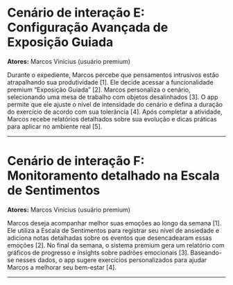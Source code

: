 # Cenário de interação E: Configuração Avançada de Exposição Guiada
**Atores:** Marcos Vinícius (usuário premium)

Durante o expediente, Marcos percebe que pensamentos intrusivos estão atrapalhando sua produtividade [1]. Ele decide acessar a funcionalidade premium “Exposição Guiada” [2]. Marcos personaliza o cenário, selecionando uma mesa de trabalho com objetos desalinhados [3]. O app permite que ele ajuste o nível de intensidade do cenário e defina a duração do exercício de acordo com sua tolerância [4]. Após completar a atividade, Marcos recebe relatórios detalhados sobre sua evolução e dicas práticas para aplicar no ambiente real [5].

---

# Cenário de interação F: Monitoramento detalhado na Escala de Sentimentos
**Atores:** Marcos Vinícius (usuário premium)

Marcos deseja acompanhar melhor suas emoções ao longo da semana [1]. Ele utiliza a Escala de Sentimentos para registrar seu nível de ansiedade e adiciona notas detalhadas sobre os eventos que desencadearam essas emoções [2]. No final da semana, o sistema premium gera um relatório com gráficos de progresso e insights sobre padrões emocionais [3]. Baseando-se nesses dados, o app sugere exercícios personalizados para ajudar Marcos a melhorar seu bem-estar [4].

---
